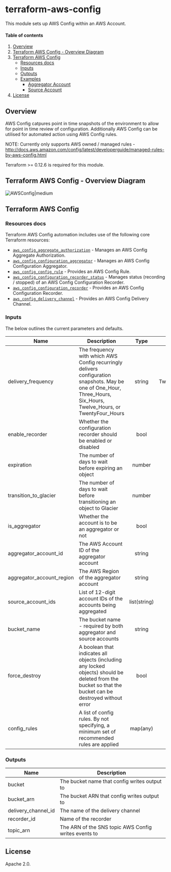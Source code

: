 <!-- vim: set ft=markdown: -->
# terraform-aws-config

This module sets up AWS Config within an AWS Account.

#### Table of contents

1. [Overview](#overview)
2. [Terraform AWS Config - Overview Diagram](#terraform-aws-config---overview-diagram)
3. [Terraform AWS Config](#terraform-aws-config)
    * [Resources docs](#resources-docs)
    * [Inputs](#inputs)
    * [Outputs](#outputs)
    * [Examples](#examples)
        - [Aggregator Account](#aggregator-account)
        - [Source Account](#source-account)
4. [License](#license)

## Overview

AWS Config catpures point in time snapshots of the environment to allow for point in time review of configuration. Additionally AWS Config can be utilised for automated action using AWS Config rules.

NOTE: Currently only supports AWS owned / managed rules - http://docs.aws.amazon.com/config/latest/developerguide/managed-rules-by-aws-config.html

Terraform >= 0.12.6 is required for this module.

## Terraform AWS Config - Overview Diagram

![AWSConfig|medium](docs/AWSConfig.png)

## Terraform AWS Config

### Resources docs

Terraform AWS Config automation includes use of the following core Terraform resources:

- [`aws_config_aggregate_authorization`](https://www.terraform.io/docs/providers/aws/r/aws_config_aggregate_authorization.html) - Manages an AWS Config Aggregate Authorization.
- [`aws_config_configuration_aggregator`](https://www.terraform.io/docs/providers/aws/r/aws_config_configuration_aggregator.html) - Manages an AWS Config Configuration Aggregator.
- [`aws_config_config_rule`](https://www.terraform.io/docs/providers/aws/r/config_config_rule.html) - Provides an AWS Config Rule.
- [`aws_config_configuration_recorder_status`](https://www.terraform.io/docs/providers/aws/r/aws_config_configuration_recorder_status.html) - Manages status (recording / stopped) of an AWS Config Configuration Recorder.
- [`aws_config_configuration_recorder`](https://www.terraform.io/docs/providers/aws/r/config_configuration_recorder.html) - Provides an AWS Config Configuration Recorder.
- [`aws_config_delivery_channel`](https://www.terraform.io/docs/providers/aws/r/config_delivery_channel.html) - Provides an AWS Config Delivery Channel.

### Inputs

The below outlines the current parameters and defaults.

| Name | Description | Type | Default | Required |
|------|-------------|:----:|:-------:|:--------:|
|delivery_frequency|The frequency with which AWS Config recurringly delivers configuration snapshots. May be one of One_Hour, Three_Hours, Six_Hours, Twelve_Hours, or TwentyFour_Hours|string|TwentyFour_Hours|No|
|enable_recorder|Whether the configuration recorder should be enabled or disabled|bool|true|No|
|expiration|The number of days to wait before expiring an object|number|2555|No|
|transition_to_glacier|The number of days to wait before transitioning an object to Glacier|number|30|No|
|is_aggregator|Whether the account is to be an aggregator or not|bool|false|No|
|aggregator_account_id|The AWS Account ID of the aggregator account|string|null|No|
|aggregator_account_region|The AWS Region of the aggregator account|string|null|No|
|source_account_ids|List of 12-digit account IDs of the accounts being aggregated|list(string)|[]|No|
|bucket_name|The bucket name - required by both aggregator and source accounts|string|""|Yes|
|force_destroy|A boolean that indicates all objects (including any locked objects) should be deleted from the bucket so that the bucket can be destroyed without error|bool|false|No
|config_rules|A list of config rules. By not specifying, a minimum set of recommended rules are applied|map(any)|(map)|No|

### Outputs

|Name|Description|
|------------|---------------------|
|bucket|The bucket name that config writes output to|
|bucket_arn|The bucket ARN that config writes output to|
|delivery_channel_id|The name of the delivery channel|
|recorder_id|Name of the recorder|
|topic_arn|The ARN of the SNS topic AWS Config writes events to|



## License

Apache 2.0.
